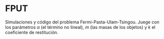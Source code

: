 # FPUT
Simulaciones y código del problema Fermi-Pasta-Ulam-Tsingou. Juege con los parámetros $\alpha$ (el término no lineal), $m$ (las masas de los objetos) y $k$ el coeficiente de restitución.
